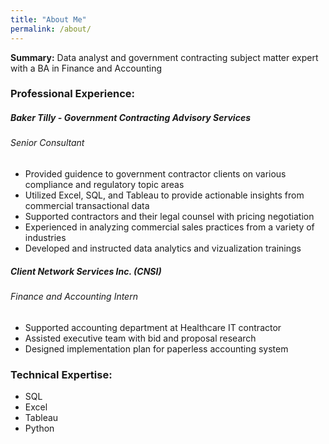 ```yaml
---
title: "About Me"
permalink: /about/
---
```


**Summary:** Data analyst and government contracting subject matter expert with a BA in Finance and Accounting
### **Professional Experience:**
##### Baker Tilly - Government Contracting Advisory Services
###### Senior Consultant
+ 	Provided guidence to government contractor clients on various compliance and regulatory topic areas
+ 	Utilized Excel, SQL, and Tableau to provide actionable insights from commercial transactional data
+ 	Supported contractors and their legal counsel with pricing negotiation 
+ 	Experienced in analyzing commercial sales practices from a variety of industries 
+ 	Developed and instructed data analytics and vizualization trainings

##### Client Network Services Inc. (CNSI)
###### Finance and Accounting Intern 
+ 	Supported accounting department at Healthcare IT contractor 
+ 	Assisted executive team with bid and proposal research 
+ 	Designed implementation plan for paperless accounting system 

### **Technical Expertise:**
+ SQL
+ Excel 
+ Tableau 
+ Python




